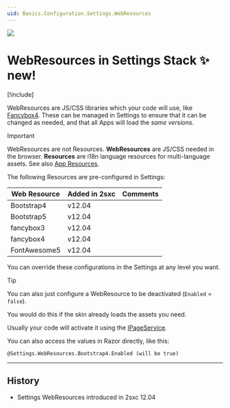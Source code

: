 ```yaml
---
uid: Basics.Configuration.Settings.WebResources
---
```


<img src="./assets/settings-stack-banner.svg" class="feature">

# WebResources in Settings Stack ✨ new!

[!include[](~/basics/stack/_shared-float-summary.md)]
<style>.context-box-summary .data-configuration { visibility: visible; }</style>

WebResources are JS/CSS libraries which your code will use, like [Fancybox4](https://fancyapps.com/). 
These can be managed in Settings to ensure that it can be changed as needed, and that all Apps will load the _same versions_.

> [!IMPORTANT]
> WebResources are not Resources.
> **WebResources** are JS/CSS needed in the browser.
> **Resources** are i18n language resources for multi-language assets.
> See also [App Resources](xref:Basics.App.Resources).

The following Resources are pre-configured in Settings:

| Web Resource         | Added in 2sxc        | Comments             |
| -------------------- | -------------------- | -------------------- |
| Bootstrap4           | v12.04
| Bootstrap5           | v12.04
| fancybox3            | v12.04
| fancybox4            | v12.04
| FontAwesome5         | v12.04

You can override these configurations in the Settings at any level you want. 

> [!TIP]
> You can also just configure a WebResource to be deactivated (`Enabled` = `false`).
> 
> You would do this if the skin already loads the assets you need. 

Usually your code will activate it using the [IPageService](xref:NetCode.Razor.Services.IPageServiceActivate).

You can also access the values in Razor directly, like this:

```
@Settings.WebResources.Bootstrap4.Enabled (will be true)
```

---

## History

* Settings WebResources introduced in 2sxc 12.04